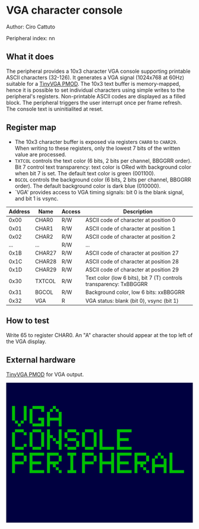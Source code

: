 <!---

This file is used to generate your project datasheet. Please fill in the information below and delete any unused
sections.

The peripheral index is the number TinyQV will use to select your peripheral.  You will pick a free
slot when raising the pull request against the main TinyQV repository, and can fill this in then.  You
also need to set this value as the PERIPHERAL_NUM in your test script.

You can also include images in this folder and reference them in the markdown. Each image must be less than
512 kb in size, and the combined size of all images must be less than 1 MB.
-->

# VGA character console

Author: Ciro Cattuto

Peripheral index: nn

## What it does

The peripheral provides a 10x3 character VGA console supporting printable ASCII characters (32-126). It generates a VGA signal (1024x768 at 60Hz) suitable for a [TinyVGA PMOD](https://github.com/mole99/tiny-vga). The 10x3 text buffer is memory-mapped, hence it is possible to set individual characters using simple writes to the peripheral's registers. Non-printable ASCII codes are displayed as a filled block. The peripheral triggers the user interrupt once per frame refresh. The console text is uninitialited at reset.

## Register map

- The 10x3 character buffer is exposed via registers `CHAR0` to `CHAR29`. When writing to these registers, only the lowest 7 bits of the written value are processed.
- `TXTCOL` controls the text color (6 bits, 2 bits per channel, BBGGRR order). Bit 7 control text transparency: text color is ORed with background color when bit 7 is set. The default text color is green (001100).
- `BGCOL` controls the background color (6 bits, 2 bits per channel, BBGGRR order). The default background color is dark blue (010000).
- `VGA' provides access to VGA timing signals: bit 0 is the blank signal, and bit 1 is vsync.

| Address | Name   | Access | Description                                                         |
|---------|--------|--------|---------------------------------------------------------------------|
| 0x00    | CHAR0  | R/W    | ASCII code of character at position 0                               |
| 0x01    | CHAR1  | R/W    | ASCII code of character at position 1                               |
| 0x02    | CHAR2  | R/W    | ASCII code of character at position 2                               |
| ...     | ...    | R/W    | ...                                                                 |
| 0x1B    | CHAR27 | R/W    | ASCII code of character at position 27                              |
| 0x1C    | CHAR28 | R/W    | ASCII code of character at position 28                              |
| 0x1D    | CHAR29 | R/W    | ASCII code of character at position 29                              |
| 0x30    | TXTCOL | R/W    | Text color (low 6 bits), bit 7 (T) controls transparency: TxBBGGRR  |
| 0x31    | BGCOL  | R/W    | Background color, low 6 bits: xxBBGGRR                              |
| 0x32    | VGA    | R      | VGA status: blank (bit 0), vsync (bit 1)                             |         

## How to test

Write 65 to register CHAR0. An "A" character should appear at the top left of the VGA display.

## External hardware

[TinyVGA PMOD](https://github.com/mole99/tiny-vga) for VGA output.

![VGA console test](vga_grab.png)
